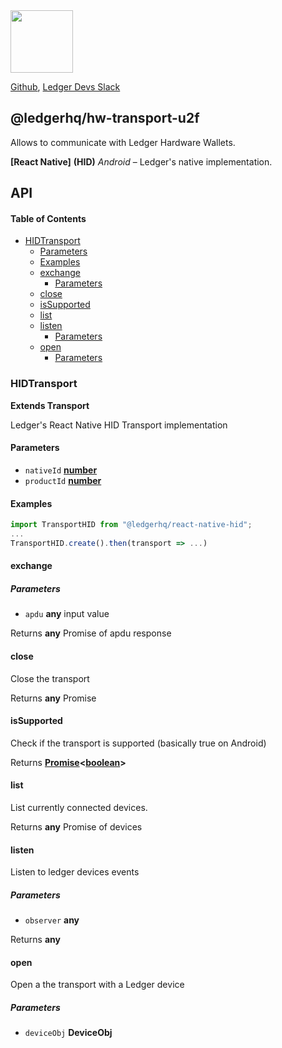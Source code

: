 <img src="https://user-images.githubusercontent.com/211411/34776833-6f1ef4da-f618-11e7-8b13-f0697901d6a8.png" height="100" />

[Github](https://github.com/LedgerHQ/ledgerjs/),
[Ledger Devs Slack](https://ledger-dev.slack.com/)

## @ledgerhq/hw-transport-u2f

Allows to communicate with Ledger Hardware Wallets.

**[React Native]** **(HID)** _Android_ – Ledger's native implementation.

## API

<!-- Generated by documentation.js. Update this documentation by updating the source code. -->

#### Table of Contents

-   [HIDTransport](#hidtransport)
    -   [Parameters](#parameters)
    -   [Examples](#examples)
    -   [exchange](#exchange)
        -   [Parameters](#parameters-1)
    -   [close](#close)
    -   [isSupported](#issupported)
    -   [list](#list)
    -   [listen](#listen)
        -   [Parameters](#parameters-2)
    -   [open](#open)
        -   [Parameters](#parameters-3)

### HIDTransport

**Extends Transport**

Ledger's React Native HID Transport implementation

#### Parameters

-   `nativeId` **[number](https://developer.mozilla.org/docs/Web/JavaScript/Reference/Global_Objects/Number)** 
-   `productId` **[number](https://developer.mozilla.org/docs/Web/JavaScript/Reference/Global_Objects/Number)** 

#### Examples

```javascript
import TransportHID from "@ledgerhq/react-native-hid";
...
TransportHID.create().then(transport => ...)
```

#### exchange

##### Parameters

-   `apdu` **any** input value

Returns **any** Promise of apdu response

#### close

Close the transport

Returns **any** Promise

#### isSupported

Check if the transport is supported (basically true on Android)

Returns **[Promise](https://developer.mozilla.org/docs/Web/JavaScript/Reference/Global_Objects/Promise)&lt;[boolean](https://developer.mozilla.org/docs/Web/JavaScript/Reference/Global_Objects/Boolean)>** 

#### list

List currently connected devices.

Returns **any** Promise of devices

#### listen

Listen to ledger devices events

##### Parameters

-   `observer` **any** 

Returns **any** 

#### open

Open a the transport with a Ledger device

##### Parameters

-   `deviceObj` **DeviceObj** 
